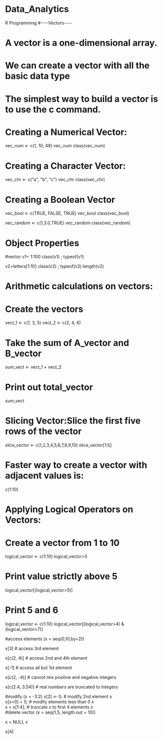 # Data_Analytics
R Programming
#----Vectors----
# A vector is a one-dimensional array. 
# We can create a vector with all the basic data type
# The simplest way to build a vector is to use the c command.

# Creating a Numerical Vector:
vec_num <- c(1, 10, 49)
vec_num
class(vec_num)
# Creating a Character Vector:
vec_chr <- c("a", "b", "c")
vec_chr
class(vec_chr)
# Creating a Boolean Vector
vec_bool <-  c(TRUE, FALSE, TRUE)
vec_bool
class(vec_bool)

vec_random <- c(1,3.0,TRUE)
vec_random
class(vec_random)

# Object Properties
#vector
v1= 1:100
class(v1) ; 
typeof(v1)

v2=letters[1:10]
class(v2) ; 
typeof(v2)
length(v2)

# Arithmetic calculations on vectors:
# Create the vectors
vect_1 <- c(1, 3, 5)
vect_2 <- c(2, 4, 6)
# Take the sum of A_vector and B_vector
sum_vect <- vect_1 + vect_2
# Print out total_vector
sum_vect

# Slicing Vector:Slice the first five rows of the vector
slice_vector <- c(1,2,3,4,5,6,7,8,9,10)
slice_vector[1:5]

# Faster way to create a vector with adjacent values is:
c(1:10)

# Applying Logical Operators on Vectors:

# Create a vector from 1 to 10
logical_vector <- c(1:10)
logical_vector>5
# Print value strictly above 5
logical_vector[(logical_vector>5)]
# Print 5 and 6
logical_vector <- c(1:10)
logical_vector[(logical_vector>4) & (logical_vector<7)]

#access elements
(x = seq(0,10,by=2))

x[3]  # access 3rd element

x[c(2, 4)]     # access 2nd and 4th element

x[-1]          # access all but 1st element

x[c(2, -4)]    # cannot mix positive and negative integers

x[c(2.4, 3.54)]    # real numbers are truncated to integers

#modify
(x = -3:2)
x[2] <- 0; # modify 2nd element
x        
x[x<0] = 5; # modify elements less than 0
x   
x = x[1:4]; # truncate x to first 4 elements
x      
#delete vector
(x = seq(1,5, length.out = 10))

x = NULL
x

x[4]

